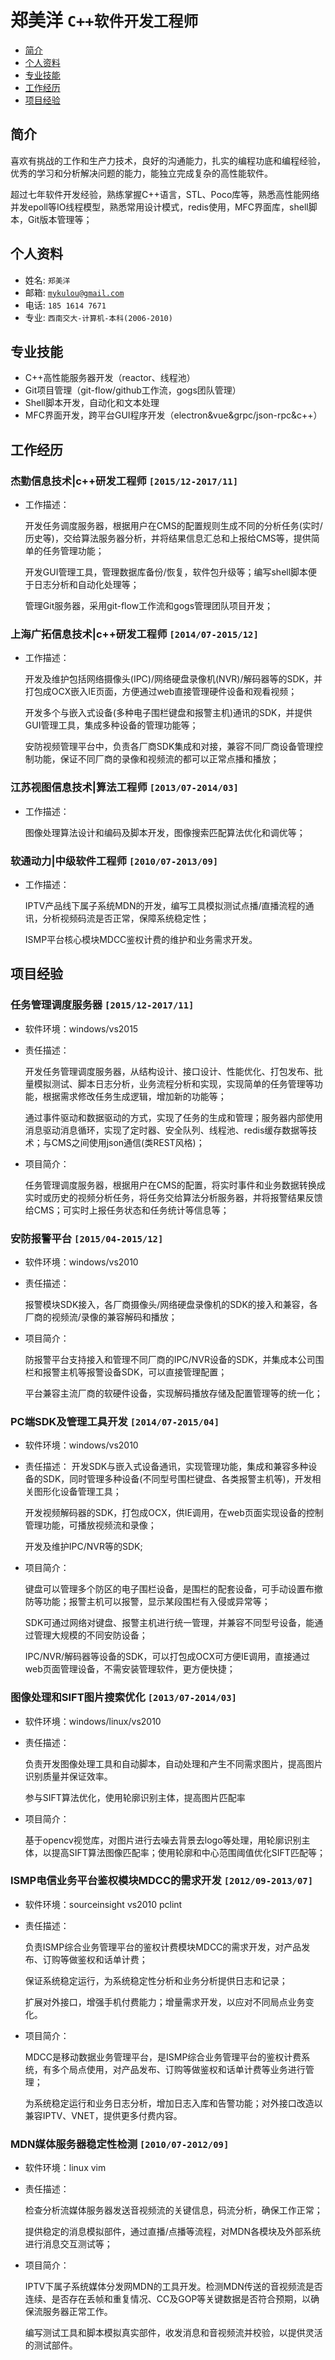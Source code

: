 # **郑美洋** `C++软件开发工程师`

* [简介](#简介)
* [个人资料](#个人资料)
* [专业技能](#专业技能)
* [工作经历](#工作经历)
* [项目经验](#项目经验)

## 简介

喜欢有挑战的工作和生产力技术，良好的沟通能力，扎实的编程功底和编程经验，优秀的学习和分析解决问题的能力，能独立完成复杂的高性能软件。

超过七年软件开发经验，熟练掌握C++语言，STL、Poco库等，熟悉高性能网络并发epoll等IO线程模型，熟悉常用设计模式，redis使用，MFC界面库，shell脚本，Git版本管理等；

## 个人资料

* 姓名: `郑美洋`
* 邮箱: [`mykulou@gmail.com`](mykulou@gmail.com)
* 电话: `185 1614 7671`
* 专业: `西南交大-计算机-本科(2006-2010)`

## 专业技能

* C++高性能服务器开发（reactor、线程池）
* Git项目管理（git-flow/github工作流，gogs团队管理）
* Shell脚本开发，自动化和文本处理
* MFC界面开发，跨平台GUI程序开发（electron&vue&grpc/json-rpc&c++）

## 工作经历

### 杰勤信息技术|c++研发工程师 `[2015/12-2017/11]`

* 工作描述：

  开发任务调度服务器，根据用户在CMS的配置规则生成不同的分析任务(实时/历史等)，交给算法服务器分析，并将结果信息汇总和上报给CMS等，提供简单的任务管理功能；

  开发GUI管理工具，管理数据库备份/恢复，软件包升级等；编写shell脚本便于日志分析和自动化处理等；

  管理Git服务器，采用git-flow工作流和gogs管理团队项目开发；

### 上海广拓信息技术|c++研发工程师 `[2014/07-2015/12]`

* 工作描述：

  开发及维护包括网络摄像头(IPC)/网络硬盘录像机(NVR)/解码器等的SDK，并打包成OCX嵌入IE页面，方便通过web直接管理硬件设备和观看视频；

  开发多个与嵌入式设备(多种电子围栏键盘和报警主机)通讯的SDK，并提供GUI管理工具，集成多种设备的管理功能等；

  安防视频管理平台中，负责各厂商SDK集成和对接，兼容不同厂商设备管理控制功能，保证不同厂商的录像和视频流的都可以正常点播和播放；

### 江苏视图信息技术|算法工程师 `[2013/07-2014/03]`

* 工作描述：

  图像处理算法设计和编码及脚本开发，图像搜索匹配算法优化和调优等；

### 软通动力|中级软件工程师 `[2010/07-2013/09]`

* 工作描述：

  IPTV产品线下属子系统MDN的开发，编写工具模拟测试点播/直播流程的通讯，分析视频码流是否正常，保障系统稳定性；

  ISMP平台核心模块MDCC鉴权计费的维护和业务需求开发。

## 项目经验

### 任务管理调度服务器 `[2015/12-2017/11]`

* 软件环境：windows/vs2015
* 责任描述：

  开发任务管理调度服务器，从结构设计、接口设计、性能优化、打包发布、批量模拟测试、脚本日志分析，业务流程分析和实现，实现简单的任务管理等功能，根据需求修改任务生成逻辑，增加新的功能等；
  
  通过事件驱动和数据驱动的方式，实现了任务的生成和管理；服务器内部使用消息驱动消息循环，实现了定时器、安全队列、线程池、redis缓存数据等技术；与CMS之间使用json通信(类REST风格)；

* 项目简介：

  任务管理调度服务器，根据用户在CMS的配置，将实时事件和业务数据转换成实时或历史的视频分析任务，将任务交给算法分析服务器，并将报警结果反馈给CMS；可实时上报任务状态和任务统计等信息等；

### 安防报警平台 `[2015/04-2015/12]`

* 软件环境：windows/vs2010
* 责任描述：

  报警模块SDK接入，各厂商摄像头/网络硬盘录像机的SDK的接入和兼容，各厂商的视频流/录像的兼容解码和播放；

* 项目简介：

  防报警平台支持接入和管理不同厂商的IPC/NVR设备的SDK，并集成本公司围栏和报警主机等报警设备SDK，可以直接管理配置；

  平台兼容主流厂商的软硬件设备，实现解码播放存储及配置管理等的统一化；

### PC端SDK及管理工具开发 `[2014/07-2015/04]`

* 软件环境：windows/vs2010

* 责任描述：
  开发SDK与嵌入式设备通讯，实现管理功能，集成和兼容多种设备的SDK，同时管理多种设备(不同型号围栏键盘、各类报警主机等)，开发相关图形化设备管理工具；

  开发视频解码器的SDK，打包成OCX，供IE调用，在web页面实现设备的控制管理功能，可播放视频流和录像；

  开发及维护IPC/NVR等的SDK;

* 项目简介：

  键盘可以管理多个防区的电子围栏设备，是围栏的配套设备，可手动设置布撤防等功能；报警主机可以报警，显示某段围栏有入侵或异常等；

  SDK可通过网络对键盘、报警主机进行统一管理，并兼容不同型号设备，能通过管理大规模的不同安防设备；

  IPC/NVR/解码器等设备的SDK，可以打包成OCX可方便IE调用，直接通过web页面管理设备，不需安装管理软件，更方便快捷；

### 图像处理和SIFT图片搜索优化 `[2013/07-2014/03]`

* 软件环境：windows/linux/vs2010
* 责任描述：

  负责开发图像处理工具和自动脚本，自动处理和产生不同需求图片，提高图片识别质量并保证效率。

  参与SIFT算法优化，使用轮廓识别主体，提高图片匹配率

* 项目简介：

  基于opencv视觉库，对图片进行去噪去背景去logo等处理，用轮廓识别主体，以提高SIFT算法图像匹配率；使用轮廓和中心范围阈值优化SIFT匹配等；

### ISMP电信业务平台鉴权模块MDCC的需求开发 `[2012/09-2013/07]`

* 软件环境：sourceinsight vs2010 pclint

* 责任描述：

  负责ISMP综合业务管理平台的鉴权计费模块MDCC的需求开发，对产品发布、订购等做鉴权和话单计费；
  
  保证系统稳定运行，为系统稳定性分析和业务分析提供日志和记录；
  
  扩展对外接口，增强手机付费能力；增量需求开发，以应对不同局点业务变化。

* 项目简介：

  MDCC是移动数据业务管理平台，是ISMP综合业务管理平台的鉴权计费系统，有多个局点使用，对产品发布、订购等做鉴权和话单计费等业务进行管理；
  
  为系统稳定运行和业务日志分析，增加日志入库和告警功能；对外接口改造以兼容IPTV、VNET，提供更多付费内容。

### MDN媒体服务器稳定性检测 `[2010/07-2012/09]`

* 软件环境：linux vim

* 责任描述：

  检查分析流媒体服务器发送音视频流的关键信息，码流分析，确保工作正常；

  提供稳定的消息模拟部件，通过直播/点播等流程，对MDN各模块及外部系统进行消息交互测试等；

* 项目简介：

  IPTV下属子系统媒体分发网MDN的工具开发。检测MDN传送的音视频流是否连续、是否存在丢帧和重复情况、CC及GOP等关键数据是否符合预期，以确保流服务器正常工作。
  
  编写测试工具和脚本模拟真实部件，收发消息和音视频流并校验，以提供灵活的测试部件。



